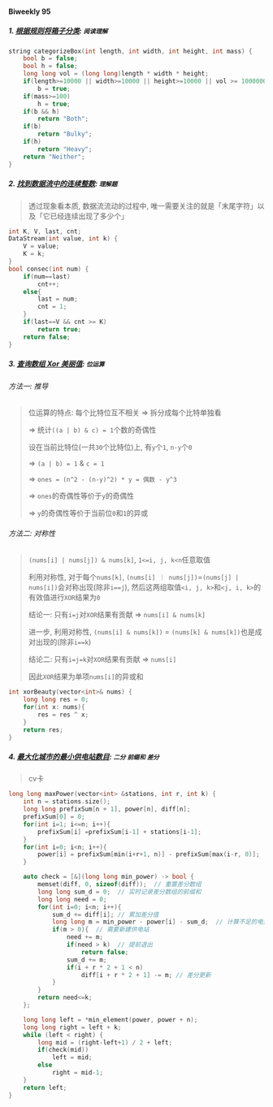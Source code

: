 #### Biweekly 95

##### 1. [根据规则将箱子分类](https://leetcode.cn/problems/categorize-box-according-to-criteria/): `阅读理解`

```CPP
string categorizeBox(int length, int width, int height, int mass) {
    bool b = false;
    bool h = false;
    long long vol = (long long)length * width * height;
    if(length>=10000 || width>=10000 || height>=10000 || vol >= 1000000000)
        b = true;
    if(mass>=100)
        h = true;
    if(b && h)
        return "Both";
    if(b)
        return "Bulky";
    if(h)
        return "Heavy";
    return "Neither";
}
```

##### 2. [找到数据流中的连续整数](https://leetcode.cn/problems/find-consecutive-integers-from-a-data-stream/): `理解题`

> 透过现象看本质, 数据流流动的过程中, 唯一需要关注的就是「末尾字符」以及「它已经连续出现了多少个」

```CPP
int K, V, last, cnt;
DataStream(int value, int k) {
    V = value;
    K = k;
}
bool consec(int num) {
    if(num==last)
        cnt++;
    else{
        last = num;
        cnt = 1;
    }
    if(last==V && cnt >= K)
        return true;     
    return false;
}
```


##### 3. [查询数组 Xor 美丽值](https://leetcode.cn/problems/find-xor-beauty-of-array/): `位运算`

###### 方法一: 推导
> 位运算的特点: 每个比特位互不相关 => 拆分成每个比特单独看
>
> => 统计`((a | b) & c) = 1`个数的奇偶性
>
> 设在当前比特位(一共`30`个比特位)上, 有`y`个`1`, `n-y`个`0`
> 
> => `(a | b) = 1` & `c = 1`
>
> => `ones = (n^2 - (n-y)^2) * y = 偶数 - y^3`
>
> => `ones`的奇偶性等价于`y`的奇偶性
>
> => `y`的奇偶性等价于当前位`0`和`1`的异或

###### 方法二: 对称性
> `(nums[i] | nums[j]) & nums[k]`, `1<=i, j, k<n`任意取值
>
> 利用对称性, 对于每个`nums[k]`, `(nums[i] ｜ nums[j])`=`(nums[j] | nums[i])`会对称出现(除非`i==j`), 然后这两组取值`<i, j, k>`和`<j, i, k>`的有效值进行`XOR`结果为`0`
> 
> 结论一: 只有`i=j`对`XOR`结果有贡献 => `nums[i] & nums[k]`
>
> 进一步, 利用对称性, `(nums[i] & nums[k])` = `(nums[k] & nums[k])`也是成对出现的(除非`i==k`)
>
> 结论二: 只有`i=j=k`对`XOR`结果有贡献 => `nums[i]`
>
> 因此`XOR`结果为单项`nums[i]`的异或和

```CPP
int xorBeauty(vector<int>& nums) {
    long long res = 0;
    for(int x: nums){
        res = res ^ x;
    }
    return res;
}
```


##### 4. [最大化城市的最小供电站数目](https://leetcode.cn/problems/maximize-the-minimum-powered-city/): `二分` `前缀和` `差分`

> cv卡

```CPP
long long maxPower(vector<int> &stations, int r, int k) {
    int n = stations.size();
    long long prefixSum[n + 1], power[n], diff[n];
    prefixSum[0] = 0;
    for(int i=1; i<=n; i++){
        prefixSum[i] =prefixSum[i-1] + stations[i-1];
    }
    for(int i=0; i<n; i++){
        power[i] = prefixSum[min(i+r+1, n)] - prefixSum[max(i-r, 0)];  // 前缀和求区间和, 注意边界
    }

    auto check = [&](long long min_power) -> bool {
        memset(diff, 0, sizeof(diff));  // 重置差分数组
        long long sum_d = 0;  // 实时记录差分数组的前缀和
        long long need = 0;
        for(int i=0; i<n; i++){
            sum_d += diff[i]; // 累加差分值
            long long m = min_power - power[i] - sum_d;  // 计算不足的电量, 需要在以i为左边界的区间补足m个供电站
            if(m > 0){  // 需要新建供电站
                need += m;
                if(need > k)  // 提前退出
                    return false;
                sum_d += m;
                if(i + r * 2 + 1 < n)
                    diff[i + r * 2 + 1] -= m; // 差分更新
            }
        }
        return need<=k;
    };

    long long left = *min_element(power, power + n);
    long long right = left + k;
    while (left < right) {
        long mid = (right-left+1) / 2 + left;
        if(check(mid))
            left = mid;
        else
            right = mid-1;
    }
    return left;
}
```